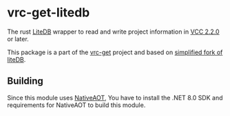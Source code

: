 # vrc-get-litedb

The rust [LiteDB] wrapper to read and write project information in [VCC 2.2.0] or later.

This package is a part of the [vrc-get] project and based on [simplified fork of liteDB].

## Building 

Since this module uses [NativeAOT], 
You have to install the .NET 8.0 SDK and requirements for NativeAOT to build this module.

[LiteDB]: https://github.com/mbdavid/LiteDB
[VCC 2.2.0]: https://vcc.docs.vrchat.com/news/release-2.2.0
[vrc-get]: https://github.com/anatawa12/vrc-get
[simplified fork of liteDB]: https://github.com/anatawa12/LiteDB
[NativeAOT]: https://learn.microsoft.com/ja-jp/dotnet/core/deploying/native-aot/?tabs=net8plus%2Cwindows

